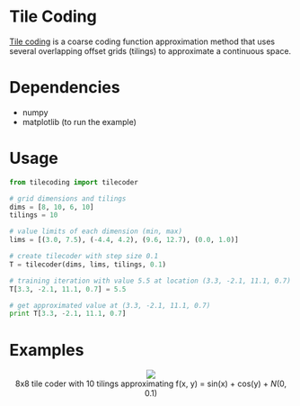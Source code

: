 # Tile Coding

[Tile coding](https://webdocs.cs.ualberta.ca/~sutton/book/8/node6.html) is a coarse coding function approximation method that uses several overlapping offset grids (tilings) to approximate a continuous space.

# Dependencies

* numpy
* matplotlib (to run the example)

# Usage

```python
from tilecoding import tilecoder

# grid dimensions and tilings
dims = [8, 10, 6, 10]
tilings = 10

# value limits of each dimension (min, max)
lims = [(3.0, 7.5), (-4.4, 4.2), (9.6, 12.7), (0.0, 1.0)]

# create tilecoder with step size 0.1
T = tilecoder(dims, lims, tilings, 0.1)

# training iteration with value 5.5 at location (3.3, -2.1, 11.1, 0.7)
T[3.3, -2.1, 11.1, 0.7] = 5.5

# get approximated value at (3.3, -2.1, 11.1, 0.7)
print T[3.3, -2.1, 11.1, 0.7]
```

# Examples
<p align="center">
  <img src="https://raw.githubusercontent.com/MeepMoop/tilecoding/master/examples/tilecoding_sincos.png"><br>
  8x8 tile coder with 10 tilings approximating f(x, y) = sin(x) + cos(y) + <i>N</i>(0, 0.1)<br><br>
</p>
